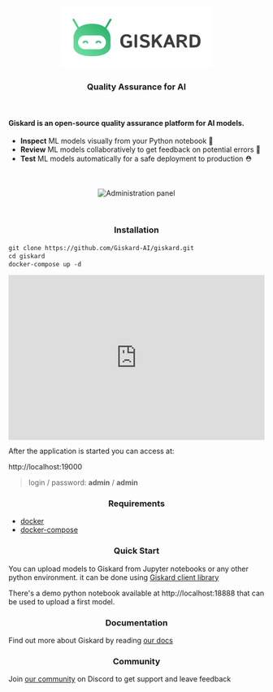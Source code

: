<p align="center">
  <img width="300" alt="giskardlogo" src="frontend/src/assets/logo_full.svg">
</p>
<h3 align="center">Quality Assurance for AI</h3>
<br />

#### Giskard is an open-source quality assurance platform for AI models.

- **Inspect** ML models visually from your Python notebook 📗
- **Review** ML models collaboratively to get feedback on potential errors 🧐
- **Test** ML models automatically for a safe deployment to production ⛑
<br />
<p align="center">
    <img src="readme/inspect.png" alt="Administration panel" />
</p>
<br/>
<h3 align="center">Installation</h3>

```shell
git clone https://github.com/Giskard-AI/giskard.git
cd giskard
docker-compose up -d
```
<div style="position: relative; padding-bottom: calc(56.25% + 41px); height: 0;"><iframe src="https://demo.arcade.software/zPfpXFt8lRm5XDkaWM85?embed" frameborder="0" webkitallowfullscreen mozallowfullscreen allowfullscreen style="position: absolute; top: 0; left: 0; width: 100%; height: 100%;"></iframe></div>

After the application is started you can access at:

http://localhost:19000

> login / password: **admin** / **admin**

<h3 align="center">Requirements</h3>

- [docker](https://docs.docker.com/get-docker/) 
- [docker-compose](https://docs.docker.com/compose/install/) 

<h3 align="center">Quick Start</h3>

You can upload models to Giskard from Jupyter notebooks or any other python environment. 
it can be done using [Giskard client library](https://docs.giskard.ai/start/guides/upload-your-model#1.-load-ai-inspector)

There's a demo python notebook available at http://localhost:18888 that can be used to upload a first model. 

<h3 align="center">Documentation</h3>

Find out more about Giskard by reading [our docs](https://docs.giskard.ai/)

<h3 align="center">Community</h3>

Join [our community](https://discord.com/invite/ABvfpbu69R) on Discord to get support and leave feedback
